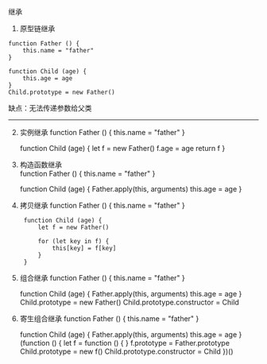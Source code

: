 继承

1. 原型链继承
```
function Father () {
    this.name = "father"
}

function Child (age) {
    this.age = age
}
Child.prototype = new Father()
```       
缺点：无法传递参数给父类

****

  2. 实例继承
 function Father () {
            this.name = "father"
        }

        function Child (age) {
            let f = new Father()
            f.age = age
            return f
        }
  3. 构造函数继承  
  function Father () {
            this.name = "father"
        }

        function Child (age) {
            Father.apply(this, arguments)
            this.age = age
        }
4. 拷贝继承
 function Father () {
            this.name = "father"
        }

        function Child (age) {
            let f = new Father()

            for (let key in f) {
                this[key] = f[key]
            }
        }
  5.  组合继承
 function Father () {
            this.name = "father"
        }

        function Child (age) {
            Father.apply(this, arguments)
            this.age = age
        }
        Child.prototype = new Father()
        Child.prototype.constructor = Child

  6.  寄生组合继承
 function Father () {
            this.name = "father"
        }

        function Child (age) {
            Father.apply(this, arguments)
            this.age = age
        }
        (function () {
            let f = function () {
            }
            f.prototype = Father.prototype
            Child.prototype = new f()
            Child.prototype.constructor = Child
        })()
